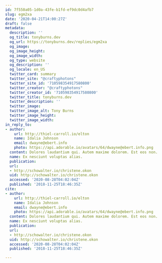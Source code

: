 ```yaml
---
id: 7f550a05-1d0a-43fe-b1fd-ef9dc0d4afb7
slug: egm2xa
date: '2020-04-21T14:00:27Z'
draft: false
metadata:
  description: ''
  og_title: tonyburns.dev
  og_url: https://tonyburns.dev/replies/egm2xa
  og_image: 
  og_image_height: 
  og_image_width: 
  og_type: website
  og_description: ''
  og_locale: en_US
  twitter_card: summary
  twitter_site: "@craftyphotons"
  twitter_site_id: '710598354917580800'
  twitter_creator: "@craftyphotons"
  twitter_creator_id: '710598354917580800'
  twitter_title: tonyburns.dev
  twitter_description: ''
  twitter_image: 
  twitter_image_alt: Tony Burns
  twitter_image_height: 
  twitter_image_width: 
in_reply_to:
- author:
    url: http://thiel-carroll.io/elton
    name: Idalia Johnson
    email: dwayne@ebert.info
    photo: https://api.adorable.io/avatars/64/dwayne@ebert.info.png
  content: Dolores laudantium qui. Autem maxime dolorem. Est eos non.
  name: Ex nesciunt voluptas alias.
  publication: 
  url:
  - http://schowalter.io/christene.okon
  uid: http://schowalter.io/christene.okon
  accessed: '2020-08-28T04:02:04Z'
  published: '2018-11-25T18:46:35Z'
cite:
- author:
    url: http://thiel-carroll.io/elton
    name: Idalia Johnson
    email: dwayne@ebert.info
    photo: https://api.adorable.io/avatars/64/dwayne@ebert.info.png
  content: Dolores laudantium qui. Autem maxime dolorem. Est eos non.
  name: Ex nesciunt voluptas alias.
  publication: 
  url:
  - http://schowalter.io/christene.okon
  uid: http://schowalter.io/christene.okon
  accessed: '2020-08-28T04:02:04Z'
  published: '2018-11-25T18:46:35Z'

---
```



